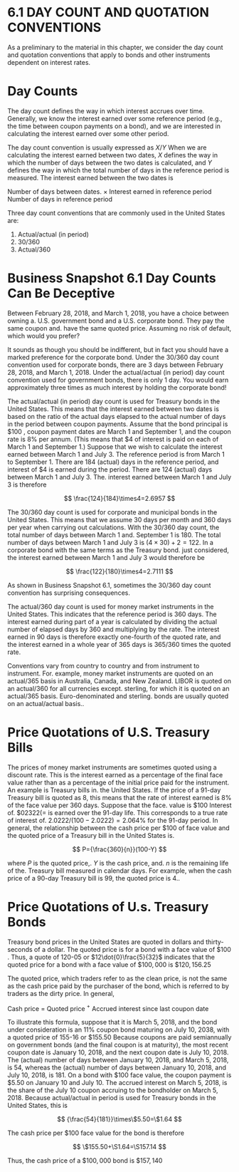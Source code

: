 # 6.1 DAY COUNT AND QUOTATION CONVENTIONS  

As a preliminary to the material in this chapter, we consider the day count and quotation conventions that apply to bonds and other instruments dependent on interest rates.  

# Day Counts  

The day count defines the way in which interest accrues over time. Generally, we know the interest earned over some reference period (e.g., the time between coupon payments on a bond), and we are interested in calculating the interest earned over some other period.  

The day count convention is usually expressed as $X/Y$ When we are calculating the interest earned between two dates, $X$ defines the way in which the number of days between the two dates is calculated, and $Y$ defines the way in which the total number of days in the reference period is measured. The interest earned between the two dates is  

Number of days between dates. $\times$ Interest earned in reference period Number of days in reference period  

Three day count conventions that are commonly used in the United States are:  

1. Actual/actual (in period)   
2. 30/360   
3. Actual/360  

# Business Snapshot 6.1 Day Counts Can Be Deceptive  

Between February 28, 2018, and March 1, 2018, you have a choice between owning a. U.S. government bond and a U.S. corporate bond. They pay the same coupon and. have the same quoted price. Assuming no risk of default, which would you prefer?  

It sounds as though you should be indifferent, but in fact you should have a marked preference for the corporate bond. Under the 30/360 day count convention used for corporate bonds, there are 3 days between February 28, 2018, and March 1, 2018. Under the actual/actual (in period) day count convention used for government bonds, there is only 1 day. You would earn approximately three times as much interest by holding the corporate bond!  

The actual/actual (in period) day count is used for Treasury bonds in the United States. This means that the interest earned between two dates is based on the ratio of the actual days elapsed to the actual number of days in the period between coupon payments. Assume that the bond principal is $\$100$ , coupon payment dates are March 1 and September 1, and the coupon rate is $8\%$ per annum. (This means that $\$4$ of interest is paid on each of March 1 and September 1.) Suppose that we wish to calculate the interest earned between March 1 and July 3. The reference period is from March 1 to September 1. There are 184 (actual) days in the reference period, and interest of $\$4$ is earned during the period. There are 124 (actual) days between March 1 and July 3. The. interest earned between March 1 and July 3 is therefore  

$$
\frac{124}{184}\times4=2.6957
$$  

The $30/360$ day count is used for corporate and municipal bonds in the United States. This means that we assume 30 days per month and 360 days per year when carrying out calculations. With the $30/360$ day count, the total number of days between March 1 and. September 1 is 180. The total number of days between March 1 and July 3 is $(4\times30)+2=122.$ In a corporate bond with the same terms as the Treasury bond. just considered, the interest earned between March 1 and July 3 would therefore be  

$$
\frac{122}{180}\times4=2.7111
$$  

As shown in Business Snapshot 6.1, sometimes the 30/360 day count convention has surprising consequences.  

The actual/360 day count is used for money market instruments in the United States. This indicates that the reference period is 360 days. The interest earned during part of a year is calculated by dividing the actual number of elapsed days by 360 and multiplying by the rate. The interest earned in 90 days is therefore exactly one-fourth of the quoted rate, and the interest earned in a whole year of 365 days is 365/360 times the quoted rate.  

Conventions vary from country to country and from instrument to instrument. For. example, money market instruments are quoted on an actual/365 basis in Australia, Canada, and New Zealand. LIBOR is quoted on an actual/360 for all currencies except. sterling, for which it is quoted on an actual/365 basis. Euro-denominated and sterling. bonds are usually quoted on an actual/actual basis..  

# Price Quotations of U.S. Treasury Bills  

The prices of money market instruments are sometimes quoted using a discount rate. This is the interest earned as a percentage of the final face value rather than as a percentage of the initial price paid for the instrument. An example is Treasury bills in. the United States. If the price of a 91-day Treasury bill is quoted as 8, this means that the rate of interest earned is $8\%$ of the face value per 360 days. Suppose that the face. value is $\$100$ Interest of. $\$02322(=$ is earned over the 91-day life. This corresponds to a true rate of interest of. $2.0222/(100-2.0222)=2.064\%$ for the 91-day period. In general, the relationship between the cash price per $\$100$ of face value and the quoted price of a Treasury bill in the United States is.  

$$
P={\frac{360}{n}}(100-Y)
$$  

where $P$ is the quoted price,. $Y$ is the cash price, and. $n$ is the remaining life of the. Treasury bill measured in calendar days. For example, when the cash price of a 90-day Treasury bill is 99, the quoted price is 4..  

# Price Quotations of U.s. Treasury Bonds  

Treasury bond prices in the United States are quoted in dollars and thirty-seconds of a dollar. The quoted price is for a bond with a face value of $\$100$ . Thus, a quote of 120-05 or $12\dot{0}\frac{5}{32}$ indicates that the quoted price for a bond with a face value of $\$100,000$ is $\$120,156.25$  

The quoted price, which traders refer to as the clean price, is not the same as the cash price paid by the purchaser of the bond, which is referred to by traders as the dirty price. In general,  

Cash price $=$ Quoted price $^+$ Accrued interest since last coupon date  

To illustrate this formula, suppose that it is March 5, 2018, and the bond under consideration is an $11\%$ coupon bond maturing on July 10, 2038, with a quoted price of 155-16 or $\$155.50$ Because coupons are paid semiannually on government bonds (and the final coupon is at maturity), the most recent coupon date is January 10, 2018, and the next coupon date is July 10, 2018. The (actual) number of days between January 10, 2018, and March 5, 2018, is 54, whereas the (actual) number of days between January 10, 2018, and July 10, 2018, is 181. On a bond with $\$100$ face value, the coupon payment is $\$5.50$ on January 10 and July 10. The accrued interest on March 5, 2018, is the share of the July 10 coupon accruing to the bondholder on March 5, 2018. Because actual/actual in period is used for Treasury bonds in the United States, this is  

$$
{\frac{54}{181}}\times\$5.50=\$1.64
$$  

The cash price per $\$100$ face value for the bond is therefore  

$$
\$155.50+\S1.64=\S157.14
$$  

Thus, the cash price of a $\$100,000$ bond is $\$157,140$  
